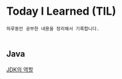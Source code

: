 # Today I Learned (TIL)
`하루동안 공부한 내용을 정리해서 기록합니다.`
<br/><br/>
## Java
[JDK의 역할](https://github.com/SimJaeuk/TIL/blob/main/Java/JDK%EC%97%AD%ED%95%A0.md)
